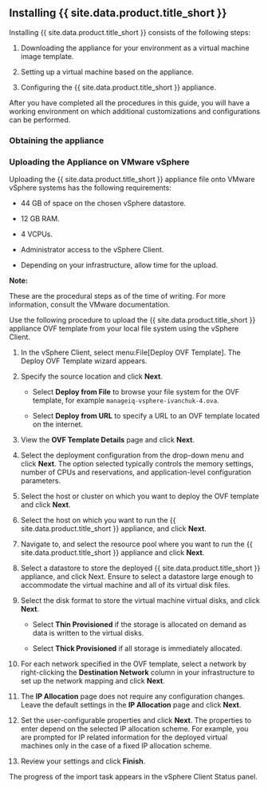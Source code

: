 ## Installing {{ site.data.product.title_short }}

Installing {{ site.data.product.title_short }} consists of the following steps:

1.  Downloading the appliance for your environment as a virtual machine
    image template.

2.  Setting up a virtual machine based on the appliance.

3.  Configuring the {{ site.data.product.title_short }} appliance.

After you have completed all the procedures in this guide, you will have
a working environment on which additional customizations and
configurations can be performed.

### Obtaining the appliance

### Uploading the Appliance on VMware vSphere

Uploading the {{ site.data.product.title_short }} appliance file onto VMware vSphere systems
has the following requirements:

  - 44 GB of space on the chosen vSphere datastore.

  - 12 GB RAM.

  - 4 VCPUs.

  - Administrator access to the vSphere Client.

  - Depending on your infrastructure, allow time for the upload.

**Note:**

These are the procedural steps as of the time of writing. For more
information, consult the VMware documentation.

Use the following procedure to upload the {{ site.data.product.title_short }} appliance OVF template from your local file system using the vSphere Client.

1.  In the vSphere Client, select menu:File\[Deploy OVF Template\]. The
    Deploy OVF Template wizard appears.

2.  Specify the source location and click **Next**.

      - Select **Deploy from File** to browse your file system for the
        OVF template, for example `manageiq-vsphere-ivanchuk-4.ova`.

      - Select **Deploy from URL** to specify a URL to an OVF template
        located on the internet.

3.  View the **OVF Template Details** page and click **Next**.

4.  Select the deployment configuration from the drop-down menu and
    click **Next**. The option selected typically controls the memory
    settings, number of CPUs and reservations, and application-level
    configuration parameters.

5.  Select the host or cluster on which you want to deploy the OVF
    template and click **Next**.

6.  Select the host on which you want to run the {{ site.data.product.title_short }}
    appliance, and click **Next**.

7.  Navigate to, and select the resource pool where you want to run the
    {{ site.data.product.title_short }} appliance and click **Next**.

8.  Select a datastore to store the deployed {{ site.data.product.title_short }} appliance,
    and click Next. Ensure to select a datastore large enough to
    accommodate the virtual machine and all of its virtual disk files.

9.  Select the disk format to store the virtual machine virtual disks,
    and click **Next**.

      - Select **Thin Provisioned** if the storage is allocated on
        demand as data is written to the virtual disks.

      - Select **Thick Provisioned** if all storage is immediately
        allocated.

10. For each network specified in the OVF template, select a network by
    right-clicking the **Destination Network** column in your
    infrastructure to set up the network mapping and click **Next**.

11. The **IP Allocation** page does not require any configuration
    changes. Leave the default settings in the **IP Allocation** page
    and click **Next**.

12. Set the user-configurable properties and click **Next**. The
    properties to enter depend on the selected IP allocation scheme. For
    example, you are prompted for IP related information for the
    deployed virtual machines only in the case of a fixed IP allocation
    scheme.

13. Review your settings and click **Finish**.

The progress of the import task appears in the vSphere Client Status
panel.
